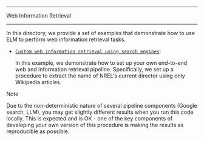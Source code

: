 *************************
Web Information Retrieval
*************************

In this directory, we provide a set of examples that demonstrate how to use ELM to perform web information retrieval tasks.

- [`Custom web information retrieval using search engines`](./example_search_scrape_wiki.ipynb):

    In this example, we demonstrate how to set up your own end-to-end web and information retrieval pipeline.
    Specifically, we set up a procedure to extract the name of NREL's current director using only Wikipedia articles.

> [!NOTE]
> Due to the non-deterministic nature of several pipeline components (Google search, LLM), you may get
> slightly different results when you run this code locally. This is expected and is OK - one of the key
> components of developing your own version of this procedure is making the results as reproducible as
> possible.
